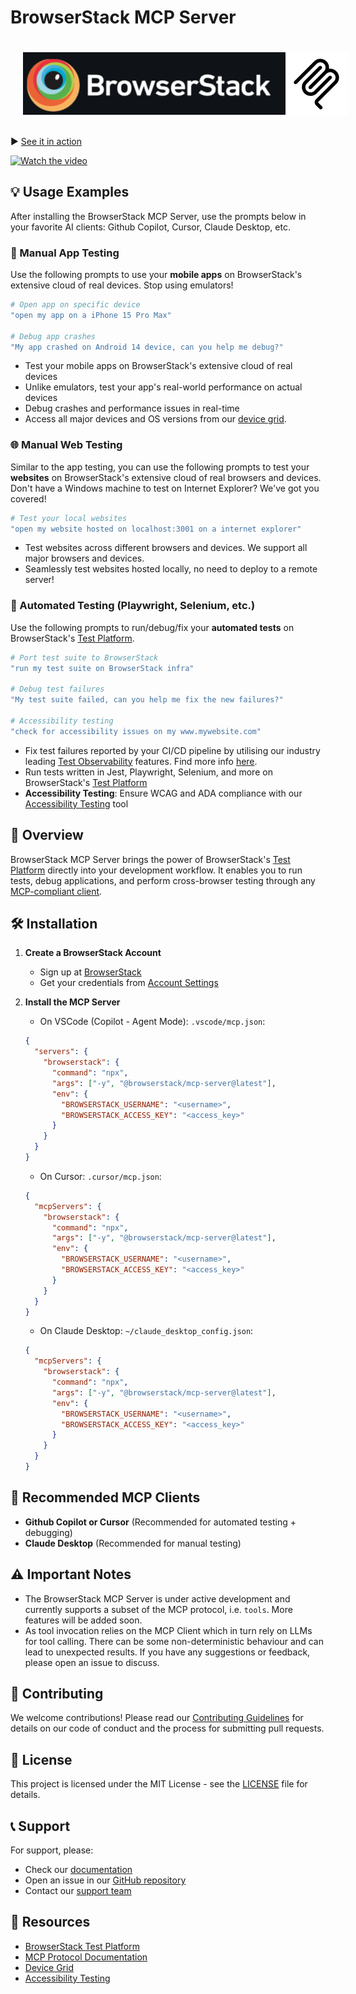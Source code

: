 # BrowserStack MCP Server

<div style="display: flex; justify-content: space-between; padding: 20px;">
<img src="assets/browserstack-logo.png" alt="BrowserStack Logo" height="100"> <img src="assets/mcp-logo.png" alt="MCP Server Logo" width="100">
</div>

▶️ [See it in action](https://www.youtube.com/watch?v=vy1sx0J7sTk)

[![Watch the video](https://img.youtube.com/vi/vy1sx0J7sTk/0.jpg)](https://www.youtube.com/watch?v=vy1sx0J7sTk)


## 💡 Usage Examples
After installing the BrowserStack MCP Server, use the prompts below in your favorite AI clients: Github Copilot, Cursor, Claude Desktop, etc.

### 📱 Manual App Testing
Use the following prompts to use your **mobile apps** on BrowserStack's extensive cloud of real devices. Stop using emulators!

```bash
# Open app on specific device
"open my app on a iPhone 15 Pro Max"

# Debug app crashes
"My app crashed on Android 14 device, can you help me debug?"
```

- Test your mobile apps on BrowserStack's extensive cloud of real devices
- Unlike emulators, test your app's real-world performance on actual devices
- Debug crashes and performance issues in real-time
- Access all major devices and OS versions from our [device grid](https://www.browserstack.com/list-of-browsers-and-platforms/app_live).


### 🌐 Manual Web Testing
Similar to the app testing, you can use the following prompts to test your **websites** on BrowserStack's extensive cloud of real browsers and devices. Don't have a Windows machine to test on Internet Explorer? We've got you covered!

```bash
# Test your local websites
"open my website hosted on localhost:3001 on a internet explorer"
```
- Test websites across different browsers and devices. We support all major browsers and devices.
- Seamlessly test websites hosted locally, no need to deploy to a remote server!



### 🧪 Automated Testing (Playwright, Selenium, etc.)

Use the following prompts to run/debug/fix your **automated tests** on BrowserStack's [Test Platform](https://www.browserstack.com/test-platform).

```bash
# Port test suite to BrowserStack
"run my test suite on BrowserStack infra"

# Debug test failures
"My test suite failed, can you help me fix the new failures?"

# Accessibility testing
"check for accessibility issues on my www.mywebsite.com"
```

- Fix test failures reported by your CI/CD pipeline by utilising our industry leading [Test Observability](https://www.browserstack.com/docs/test-observability) features. Find more info [here](https://www.browserstack.com/docs/test-observability/features/smart-tags).
- Run tests written in Jest, Playwright, Selenium, and more on BrowserStack's [Test Platform](https://www.browserstack.com/test-platform)
- **Accessibility Testing**: Ensure WCAG and ADA compliance with our [Accessibility Testing](https://www.browserstack.com/accessibility-testing) tool

## 🚀 Overview

BrowserStack MCP Server brings the power of BrowserStack's [Test Platform](https://www.browserstack.com/test-platform) directly into your development workflow. It enables you to run tests, debug applications, and perform cross-browser testing through any [MCP-compliant client](https://modelcontextprotocol.io/clients#feature-support-matrix).

## 🛠️ Installation

1. **Create a BrowserStack Account**

   - Sign up at [BrowserStack](https://www.browserstack.com/signup)
   - Get your credentials from [Account Settings](https://www.browserstack.com/accounts/profile/details)

2. **Install the MCP Server**
   - On VSCode (Copilot - Agent Mode): `.vscode/mcp.json`:
   ```json
   {
     "servers": {
       "browserstack": {
         "command": "npx",
         "args": ["-y", "@browserstack/mcp-server@latest"],
         "env": {
           "BROWSERSTACK_USERNAME": "<username>",
           "BROWSERSTACK_ACCESS_KEY": "<access_key>"
         }
       }
     }
   }
   ```
   - On Cursor: `.cursor/mcp.json`:
   ```json
   {
     "mcpServers": {
       "browserstack": {
         "command": "npx",
         "args": ["-y", "@browserstack/mcp-server@latest"],
         "env": {
           "BROWSERSTACK_USERNAME": "<username>",
           "BROWSERSTACK_ACCESS_KEY": "<access_key>"
         }
       }
     }
   }
   ```
   - On Claude Desktop: `~/claude_desktop_config.json`:
   ```json
   {
     "mcpServers": {
       "browserstack": {
         "command": "npx",
         "args": ["-y", "@browserstack/mcp-server@latest"],
         "env": {
           "BROWSERSTACK_USERNAME": "<username>",
           "BROWSERSTACK_ACCESS_KEY": "<access_key>"
         }
       }
     }
   }
   ```

## 🤝 Recommended MCP Clients

- **Github Copilot or Cursor** (Recommended for automated testing + debugging)
- **Claude Desktop** (Recommended for manual testing)

## ⚠️ Important Notes

- The BrowserStack MCP Server is under active development and currently supports a subset of the MCP protocol, i.e. `tools`. More features will be added soon.
- As tool invocation relies on the MCP Client which in turn rely on LLMs for tool calling. There can be some non-deterministic behaviour and can lead to unexpected results. If you have any suggestions or feedback, please open an issue to discuss.

## 📝 Contributing

We welcome contributions! Please read our [Contributing Guidelines](CONTRIBUTING.md) for details on our code of conduct and the process for submitting pull requests.

## 📄 License

This project is licensed under the MIT License - see the [LICENSE](LICENSE) file for details.

## 📞 Support

For support, please:

- Check our [documentation](https://www.browserstack.com/docs)
- Open an issue in our [GitHub repository](https://github.com/browserstack/mcp-server)
- Contact our [support team](https://www.browserstack.com/contact)

## 🔗 Resources

- [BrowserStack Test Platform](https://www.browserstack.com/test-platform)
- [MCP Protocol Documentation](https://modelcontextprotocol.io)
- [Device Grid](https://www.browserstack.com/list-of-browsers-and-platforms/app_live)
- [Accessibility Testing](https://www.browserstack.com/accessibility-testing)
